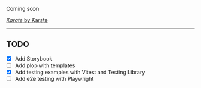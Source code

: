 Coming soon

[_Karate_ by Karate](https://rateyourmusic.com/release/album/karate/karate/)

---

## TODO

- [x] Add Storybook
- [ ] Add plop with templates
- [x] Add testing examples with Vitest and Testing Library
- [ ] Add e2e testing with Playwright
